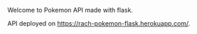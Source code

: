 Welcome to Pokemon API made with flask.

API deployed on https://rach-pokemon-flask.herokuapp.com/. 